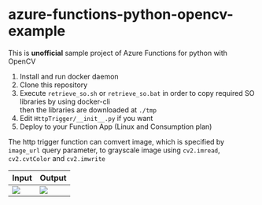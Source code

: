 # azure-functions-python-opencv-example
This is **unofficial** sample project of Azure Functions for python with OpenCV

1. Install and run docker daemon
1. Clone this repository
1. Execute `retrieve_so.sh` or `retrieve_so.bat` in order to copy required SO libraries by using docker-cli<br>
then the libraries are downloaded at `./tmp`
1. Edit `HttpTrigger/__init__.py` if you want
1. Deploy to your Function App (Linux and Consumption plan)

The http trigger function can comvert image, which is specified by `image_url` query parameter, to grayscale image using `cv2.imread`, `cv2.cvtColor` and `cv2.imwrite`

|Input|Output|
| - | -|
|![](https://user-images.githubusercontent.com/4566555/66614178-ed7d1c80-ec02-11e9-8b22-4560309db118.png)|![](https://user-images.githubusercontent.com/4566555/66614160-dccca680-ec02-11e9-8946-4db70d5d861a.png)|
